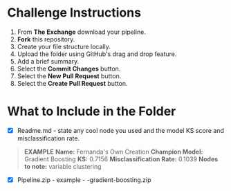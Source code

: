# Challenge Instructions

1. From **The Exchange** download your pipeline.
2. **Fork** this repository.
3. Create your file structure locally. 
4. Upload the folder using GitHub's drag and drop feature.
5. Add a brief summary. 
6. Select the **Commit Changes** button.
7. Select the **New Pull Request** button.
8. Select the **Create Pull Request** button.

# What to Include in the Folder
- [x] Readme.md - state any cool node you used and the model KS score and misclassification rate.
>**EXAMPLE**
> **Name:** Fernanda's Own Creation
> **Champion Model:** Gradient Boosting
> **KS:** 0.7156
> **Misclassification Rate:** 0.1039
> **Nodes to note:** variable clustering
- [x] Pipeline.zip - example - <username>-gradient-boosting.zip
